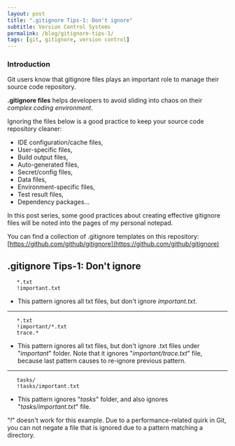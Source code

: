 ```yaml
---
layout: post
title: ".gitignore Tips-1: Don't ignore"
subtitle: Version Control Systems
permalink: /blog/gitignore-tips-1/
tags: [git, gitignore, version control]
---
```


### **Introduction**
Git users know that gitignore files plays an important role to manage their source code repository.

**.gitignore files** helps developers to avoid sliding into chaos on their *complex coding environment*.

Ignoring the files below is a good practice to keep your source code repository cleaner:
* IDE configuration/cache files,
* User-specific files,
* Build output files, 
* Auto-generated files,
* Secret/config files,
* Data files,
* Environment-specific files,
* Test result files,
* Dependency packages...

In this post series, some good practices about creating effective gitignore files will be noted into the pages of my personal notepad.

You can find a collection of .gitignore templates on this repository: [https://github.com/github/gitignore](https://github.com/github/gitignore)

## **.gitignore Tips-1: Don't ignore**



```
   *.txt
   !important.txt
```
- This pattern ignores all txt files, but don't ignore *important.txt*.

---

```
   *.txt
   !important/*.txt
   trace.*
```
- This pattern ignores all txt files, but don't ignore .txt files under "*important*" folder. Note that it ignores "*important/trace.txt*" file, because last pattern causes to re-ignore previous pattern.

---

```
   tasks/
   !tasks/important.txt
```
- This pattern ignores "*tasks*" folder, and also ignores "*tasks/important.txt*" file. 

"*!*" doesn't work for this example. Due to a performance-related quirk in Git, you can not negate a file that is ignored due to a pattern matching a directory.

<br>

